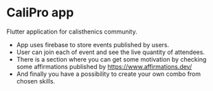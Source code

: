 # CaliPro app

Flutter application for calisthenics community.
* App uses firebase to store events published by users.
* User can join each of event and see the live quantity of attendees.
* There is a section where you can get some motivation by checking some affirmations published by https://www.affirmations.dev/
* And finally you have a possibility to create your own combo from chosen skills.

